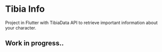 # Tibia Info

Project in Flutter with TibiaData API to retrieve important information about your character.

## Work in progress..
